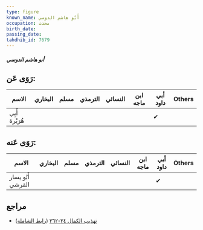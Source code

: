 ```yaml
---
type: figure
known_name: أَبُو هاشم الدوسي
occupation: محدث
birth_date:
passing_date:
tahdhib_id: 7679
---
```

##### أبو هاشم الدوسي

## رَوَى عَن:
| الاسم          | البخاري | مسلم | الترمذي | النسائي | ابن ماجه | أبي داود | Others |
| -------------- | ------- | ---- | ------- | ------- | -------- | -------- | ------ |
| أَبِي هُرَيْرة |         |      |         |         |          | ✔        |        |
## رَوَى عَنه:
| الاسم             | البخاري | مسلم | الترمذي | النسائي | ابن ماجه | أبي داود | Others |
| ----------------- | ------- | ---- | ------- | ------- | -------- | -------- | ------ |
| أَبُو يسار القرشي |         |      |         |         |          | ✔        |        |
## مراجع
- [تهذيب الكمال ٣٤-٣٦٢](obsidian://open?vault=Tahdhib-al-Kamal&file=Figures/٧٦٧٩-أبو%20هاشم%20الدوسي) ([رابط الشاملة](https://shamela.ws/book/3722/18479))